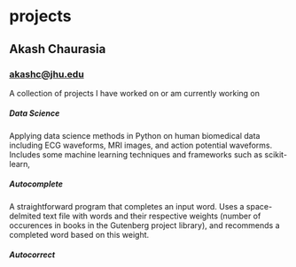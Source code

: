 # projects

## Akash Chaurasia
### akashc@jhu.edu
A collection of projects I have worked on or am currently working on

##### Data Science
Applying data science methods in Python on human biomedical data including ECG waveforms, MRI images, and action potential waveforms. Includes some machine learning techniques and frameworks such as scikit-learn, 

##### Autocomplete
A straightforward program that completes an input word. Uses a space-delmited text file with words and their respective weights (number of occurences in books in the Gutenberg project library), and recommends a completed word based on this weight. 

##### Autocorrect

